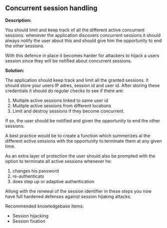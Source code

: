 Concurrent session handling
-------

**Description:**

You should limit and keep track of all the different active concurrent sessions.
whenever the application discovers concurrent sessions it should always notify the user
about this and should give him the opportunity to end the other sessions.

With this defence in place it becomes harder for attackers to hijack a users session since
they will be notified about concurrent sessions.

**Solution:**

The application should keep track and limit all the granted sessions.
it should store your users IP adres, session id and user id. After storing these credentials
it should do regular checks to see if there are:

1. Multiple active sessions linked to same user id
2. Mulitple active sessions from different locations
3. Limit and destroy sessions if they become concurrent.

If so, the user should be notified and given the opportunity to end the other sessions.

A best practice would be to create a function which summerizes al the different active sessions
with the opportunity to terminate them at any given time.

As an extra layer of protection the user should also be prompted with the option to terminate all 
active sessions whenever he:

1. changes his password
2. re-authenticats
3. does step up or adaptive authentication

Allong with the renewal of the session identifier in these steps you now have full hardened defenses against
session hijaking attacks.

Recommended knowledgebase items:

- Session hijacking
- Session fixation
